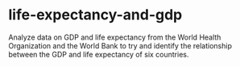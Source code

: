 # life-expectancy-and-gdp
 Analyze data on GDP and life expectancy from the World Health Organization and the World Bank to try and identify the relationship between the GDP and life expectancy of six countries.
